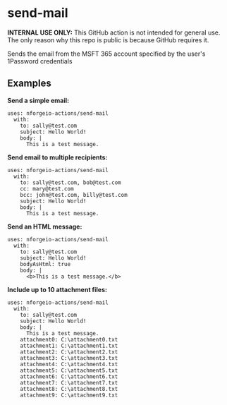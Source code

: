 # send-mail

**INTERNAL USE ONLY:** This GitHub action is not intended for general use.  The only reason why this repo is public is because GitHub requires it.

Sends the email from the MSFT 365 account specified by the user's 1Password credentials

## Examples

**Send a simple email:**
```
uses: nforgeio-actions/send-mail 
  with:
    to: sally@test.com
    subject: Hello World!
    body: |
      This is a test message.
```

**Send email to multiple recipients:**
```
uses: nforgeio-actions/send-mail 
  with:
    to: sally@test.com, bob@test.com
    cc: mary@test.com
    bcc: john@test.com, billy@test.com
    subject: Hello World!
    body: |
      This is a test message.
```

**Send an HTML message:**
```
uses: nforgeio-actions/send-mail 
  with:
    to: sally@test.com
    subject: Hello World!
    bodyAsHtml: true
    body: |
      <b>This is a test message.</b>
```

**Include up to 10 attachment files:**
```
uses: nforgeio-actions/send-mail 
  with:
    to: sally@test.com
    subject: Hello World!
    body: |
      This is a test message.
    attachment0: C:\attachment0.txt
    attachment1: C:\attachment1.txt
    attachment2: C:\attachment2.txt
    attachment3: C:\attachment3.txt
    attachment4: C:\attachment4.txt
    attachment5: C:\attachment5.txt
    attachment6: C:\attachment6.txt
    attachment7: C:\attachment7.txt
    attachment8: C:\attachment8.txt
    attachment9: C:\attachment9.txt
```
